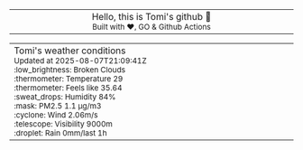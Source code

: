 
<div align="center">
<table>
<tbody>
<td align="center">
<img width="2000" height="0"><br>
Hello, this is Tomi's github 👋<br>
<sup>Built with ❤️, GO & Github Actions</sup><br>
<img width="2000" height="0">
</td>
</tbody>
</table>
</div>
<table>
<tbody>
<td align="left">
<img width="2000" height="0"><br>
Tomi's weather conditions<br>
<sup>Updated at 2025-08-07T21:09:41Z</sup><br>
<sup>:low_brightness: Broken Clouds</sup><br>
<sup>:thermometer: Temperature 29 </sup><br>
<sup>:thermometer: Feels like 35.64</sup><br>
<sup>:sweat_drops: Humidity 84%</sup><br>
<sup>:mask: PM2.5 1.1 μg/m3</sup><br>
<sup>:cyclone: Wind 2.06m/s </sup><br>
<sup>:telescope: Visibility 9000m </sup><br>
<sup>:droplet: Rain 0mm/last 1h </sup><br>
<img width="2000" height="0">
</td>
<td align="left">
<img width="2000" height="0"><br>
<br>
<img width="2000" height="0">
</td>
</tbody>
</table>
</div>
    